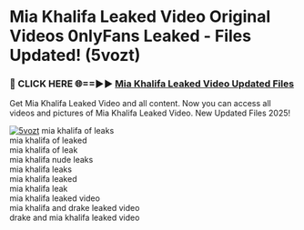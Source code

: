 # Mia Khalifa Leaked Video Original Videos 0nlyFans Leaked - Files Updated! (5vozt)

<h3>🔴 CLICK HERE 🌐==►► <a href="https://best4dudes.click/HH4t6V" rel="nofollow">Mia Khalifa Leaked Video Updated Files</a></h3>

Get Mia Khalifa Leaked Video and all content. Now you can access all videos and pictures of Mia Khalifa Leaked Video. New Updated Files 2025!

[![5vozt](https://github.com/user-attachments/assets/8c521d6e-e6e3-4a75-9320-d58ab9d79d5b)](https://best4dudes.click/HH4t6V)
mia khalifa of leaks<br>
mia khalifa of leaked<br>
mia khalifa of leak<br>
mia khalifa nude leaks<br>
mia khalifa leaks<br>
mia khalifa leaked<br>
mia khalifa leak<br>
mia khalifa leaked video<br>
mia khalifa and drake leaked video<br>
drake and mia khalifa leaked video